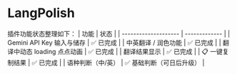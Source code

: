 # LangPolish

插件功能状态整理如下：
| 功能                        | 状态              |
| --------------------       | -------------    |
| Gemini API Key 输入与储存    | ✅ 已完成         |
| 中英翻译 / 润色功能           | ✅ 已完成         |
| 翻译中动态 loading 点点动画   | ✅ 已完成         |
| 翻译结果显示                 | ✅ 已完成         |
| 📋 一键复制结果              | ✅ 已完成         |
| 语种判断（中/英）            | ✅ 基础判断（可日后升级） |
